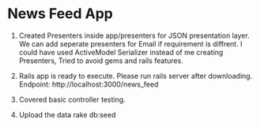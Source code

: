 # News Feed App

1. Created Presenters inside app/presenters for JSON presentation layer. We can add seperate presenters for Email if requirement is diffrent. I could have used ActiveModel Serializer instead of me creating Presenters, Tried to avoid gems and rails features.

2. Rails app is ready to execute. Please run rails server after downloading. Endpoint: http://localhost:3000/news_feed

3. Covered basic controller testing.

4. Upload the data
    rake db:seed
